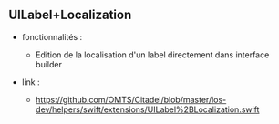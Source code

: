 ## UILabel+Localization

- fonctionnalités :

   - Edition de la localisation d'un label directement dans interface builder

- link :

   - https://github.com/OMTS/Citadel/blob/master/ios-dev/helpers/swift/extensions/UILabel%2BLocalization.swift